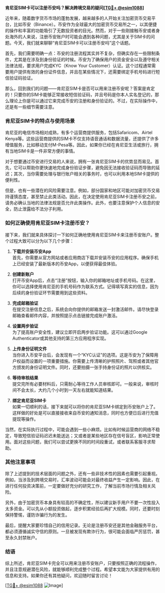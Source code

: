 **肯尼亚SIM卡可以注册币安吗？解决跨境交易的疑问[[TG💪+ @esim1088](https://t.me/s/esim1088)]**

近年来，随着数字货币市场的蓬勃发展，越来越多的人开始关注加密货币交易平台，比如币安（Binance）。币安作为全球最大的加密货币交易所之一，以其便捷的操作和丰富的功能吸引了无数投资者的目光。然而，对于一些刚接触币安或者身处海外的人来说，注册币安账户时可能会遇到各种问题，尤其是关于SIM卡的问题。今天，我们就来聊聊“肯尼亚SIM卡可以注册币安吗”这个话题。

首先，我们需要明确一点：币安的注册流程其实并不复杂，但确实存在一些限制条件，尤其是在涉及到身份验证的时候。币安为了确保用户的资金安全以及遵守相关法律法规，要求用户完成KYC（Know Your Customer）认证。这个过程通常需要用户提供有效的身份证件信息，并且在某些情况下，还需要绑定手机号码进行短信验证码验证。

那么，回到我们的问题——肯尼亚SIM卡是否可以用来注册币安呢？答案是肯定的！只要你的SIM卡能够正常接收短信验证码，并且号码是你本人实名登记的，那么理论上你是可以通过它来完成币安的注册和身份验证的。不过，在实际操作中，还是有一些细节需要注意。

### 肯尼亚SIM卡的特点与使用场景

肯尼亚的电信市场相对成熟，有多个运营商提供服务，包括Safaricom、Airtel Kenya等。这些运营商提供的SIM卡不仅支持语音通话和数据流量，还提供了许多增值服务，比如移动支付M-Pesa等。因此，如果你已经在肯尼亚生活或旅行，拥有当地SIM卡是一件非常方便的事情。

对于想要通过币安进行交易的人来说，拥有一张肯尼亚SIM卡的优势显而易见。首先，它可以帮助你更快速地完成身份验证步骤，避免因无法接收验证码而导致的延迟；其次，当你需要处理与银行账户相关的事务时，也可以利用本地SIM卡提供的便利性。

但是，也有一些潜在的风险需要注意。例如，部分国家和地区可能对加密货币交易持谨慎态度，甚至禁止此类活动。因此，在决定使用肯尼亚SIM卡注册币安之前，请务必确认当地的法律法规是否允许此类操作。此外，也要注意保护个人信息的安全，防止泄露给不法分子利用。

### 如何正确使用肯尼亚SIM卡注册币安？

接下来，我们就来具体探讨一下如何正确地使用肯尼亚SIM卡来注册币安账户。整个过程大致可以分为以下几个步骤：

1. **下载并安装币安App**  
   首先，你需要从官方网站或者应用商店下载并安装币安的应用程序。确保手机上已经安装了最新版本的币安App，以便获得最佳体验。

2. **创建新账户**  
   打开币安App后，点击“注册”按钮，输入你的邮箱地址或手机号码。在这里，你可以选择使用肯尼亚的手机号码作为联系方式。记得填写真实的信息，因为后续的身份验证环节需要用到这些资料。

3. **完成邮箱验证**  
   在提交注册信息之后，系统会向你提供的邮箱发送一封激活邮件。请尽快登录邮箱查看邮件内容，并按照提示点击链接完成账户激活。

4. **设置两步验证**  
   为了提高账户安全性，建议立即开启两步验证功能。这可以通过Google Authenticator或其他支持的第三方应用程序实现。

5. **上传身份证明文件**  
   当你进入币安平台后，会发现有一个“KYC认证”的选项。这是币安为了保障用户权益而设置的一项重要措施。你需要上传清晰的护照照片、驾照或者其他官方颁发的身份证明文件。同时，还要拍摄一张手持身份证的照片以供核实。

6. **等待审核结果**  
   提交完所有必要材料后，只需耐心等待工作人员审核即可。一般来说，审核时间不会太长，大约几个小时到一天左右就能知道结果。

7. **绑定肯尼亚SIM卡**  
   如果一切顺利的话，接下来就可以将你的肯尼亚SIM卡绑定到币安账户上了。这样做的好处是可以直接接收来自币安的通知消息，同时也方便日后进行充值提现等操作。

当然，在实际执行过程中，可能会遇到一些小麻烦。比如有时候运营商的网络不稳定，导致短信验证码迟迟未能送达；又或者是某些地区存在信号盲区，影响正常使用。面对这些问题，我们可以尝试更换不同的时间段重试，或者联系客服寻求帮助。

### 其他注意事项

除了上述提到的技术层面的问题之外，还有一些非技术性的因素也需要引起重视。例如，当涉及到跨境交易时，汇率波动可能会对最终收益产生一定影响。因此，在进行任何投资决策前，一定要做好充分的研究工作，了解当前市场行情及相关风险。

另外，由于加密货币本身具有较高的不确定性，所以建议新手用户不要一次性投入太多资金。可以先从小额投资做起，逐步积累经验后再扩大规模。同时，还要时刻保持警惕，谨防诈骗行为的发生。

最后，提醒大家要珍惜自己的信用记录。无论是注册币安还是其他金融服务平台，都必须遵循诚实守信的原则。一旦被发现有欺诈行为，很可能会面临严厉惩罚，甚至永久封禁账户。

### 结语

综上所述，肯尼亚SIM卡完全可以用来注册币安账户，只要按照正确的流程操作，并且注意规避潜在风险，就能够顺利完成整个过程。希望本文能为大家提供有用的信息和支持。如果你还有其他疑问，欢迎随时留言讨论！

[[TG💪+ @esim1088](https://t.me/s/esim1088) ![Image](https://i.postimg.cc/4NQfJmqS/Snipaste-2025-05-13-00-14-12.png)]